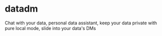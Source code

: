 # datadm
Chat with your data, personal data assistant, keep your data private with pure local mode, slide into your data's DMs
